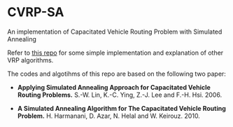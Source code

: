 # CVRP-SA
An implementation of Capacitated Vehicle Routing Problem with Simulated Annealing

Refer to [this repo](https://github.com/4342315yc/VRP-Algorithms) for some simple implementation and explanation of other VRP algorithms.

The codes and algotihms of this repo are based on the following two paper:

* **Applying Simulated Annealing Approach for Capacitated Vehicle Routing Problems.** S.-W. Lin, K.-C. Ying, Z.-J. Lee and F.-H. Hsi. 2006.

* **A Simulated Annealing Algorithm for The Capacitated Vehicle Routing Problem.** H. Harmanani, D. Azar, N. Helal and W. Keirouz. 2010.
